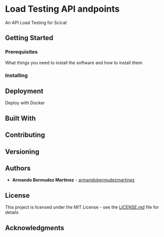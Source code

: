 # Load Testing API andpoints

An API Load Testing for Scicat

## Getting Started



### Prerequisites

What things you need to install the software and how to install them


### Installing

## Deployment

Deploy with Docker

## Built With


## Contributing


## Versioning


## Authors

* **Armando Bermudez Martinez** - [armandobermudezmartinez](https://github.com/armandobermudezmartinez)

## License

This project is licensed under the MIT License - see the [LICENSE.md](LICENSE.md) file for details

## Acknowledgments
